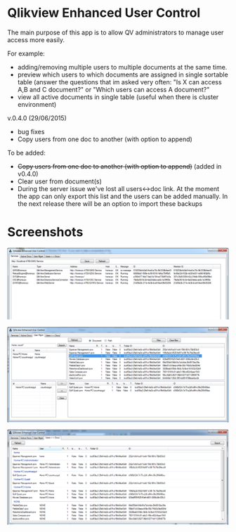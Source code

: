 # Qlikview Enhanced User Control

The main purpose of this app is to allow QV administrators to manage user access more easily.

For example:
* adding/removing multiple users to multiple documents at the same time. 
* preview which users to which documents are assigned in single sortable table (answer the questions that im asked very often: 
"Is X can access A,B and C document?" or "Which users can access A document?"
* view all active documents in single table (useful when there is cluster environment)

v.0.4.0 (29/06/2015)
* bug fixes
* Copy users from one doc to another (with option to append)

To be added:

* ~~Copy users from one doc to another (with option to append)~~ (added in v0.4.0)
* Clear user from document(s)
* During the server issue we've lost all users<->doc link. At the moment the app can only export this list and the users 
can be added manually. In the next release there will be an option to import these backups

# Screenshots
![Services Status](https://raw.githubusercontent.com/countnazgul/qv-extend-user-management/master/QlikviewEnhancedUserControl/Screenshots/Services_v0.3.png)

![User Management](https://raw.githubusercontent.com/countnazgul/qv-extend-user-management/master/QlikviewEnhancedUserControl/Screenshots/UserMgmt_v0.3.png)

![Users and Docs](https://raw.githubusercontent.com/countnazgul/qv-extend-user-management/master/QlikviewEnhancedUserControl/Screenshots/UsersDocs_v0.3.png)
		
